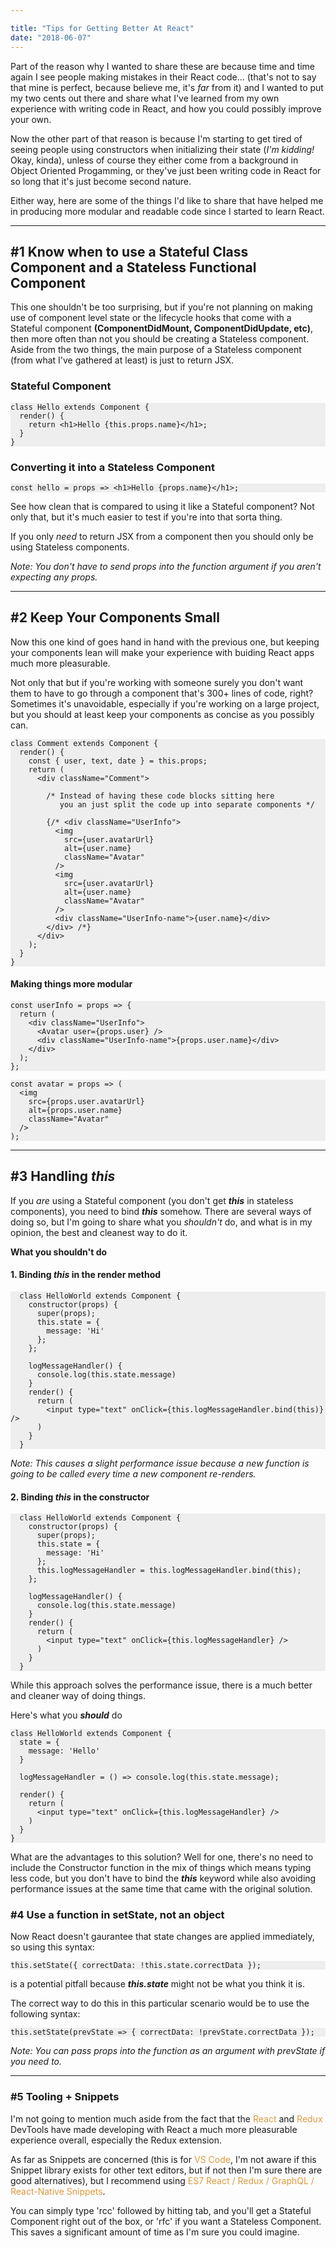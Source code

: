 ```yaml
---

title: "Tips for Getting Better At React"
date: "2018-06-07"
---
```


Part of the reason why I wanted to share these are because time and time again I see people making mistakes in their React code... <!-- end --> (that's not to say that mine is perfect, because believe me, it's _far_ from it) and I wanted to put my two cents out there and share what I've learned from my own experience with writing code in React, and how you could possibly improve your own.

<style>
  a {
    color: rgb(221, 153, 63);
    text-decoration: none;
    position: relative;
  }

  a:before {
  content: "";
  position: absolute;
  width: 100%;
  height: 2px;
  bottom: 0;
  left: 0;
  background-color: rgb(221, 153,53);
  visibility: hidden;
  -webkit-transform: scaleX(0);
  transform: scaleX(0);
  -webkit-transition: all 0.3s ease-in-out 0s;
  transition: all 0.3s ease-in-out 0s;
  margin: 0 0 -2px 0;
}

a:hover:before {
  visibility: visible;
  -webkit-transform: scaleX(1);
  transform: scaleX(1);
}

h1 > a {
  background-color: transparent !important;
  transition: none !important;
}

h1 > a:before {
  background-color: transparent !important;
}

pre {
  background: #eee
}

code {
  background: #eee
}
</style>

Now the other part of that reason is because I'm starting to get tired of seeing people using constructors when initializing their state (_I'm kidding!_ Okay, kinda), unless of course they either come from a background in Object Oriented Progamming, or they've just been writing code in React for so long that it's just become second nature.

Either way, here are some of the things I'd like to share that have helped me in producing more modular and readable code since I started to learn React.

---

## #1 Know when to use a Stateful Class Component and a Stateless Functional Component

This one shouldn't be too surprising, but if you're not planning on making use of component level state or the lifecycle hooks that come with a Stateful component **(ComponentDidMount, ComponentDidUpdate, etc)**, then more often than not you should be creating a Stateless component. Aside from the two things, the main purpose of a Stateless component (from what I've gathered at least) is just to return JSX.

### Stateful Component

```
class Hello extends Component {
  render() {
    return <h1>Hello {this.props.name}</h1>;
  }
}
```

### Converting it into a Stateless Component

```
const hello = props => <h1>Hello {props.name}</h1>;
```

See how clean that is compared to using it like a Stateful component? Not only that, but it's much easier to test if you're into that sorta thing.

If you only _need_ to return JSX from a component then you should only be using Stateless components.

_Note: You don't have to send props into the function argument if you aren't expecting any props._

---

## #2 Keep Your Components Small

Now this one kind of goes hand in hand with the previous one, but keeping your components lean will make your experience with buiding React apps much more pleasurable.

Not only that but if you're working with someone surely you don't want them to have to go through a component that's 300+ lines of code, right? Sometimes it's unavoidable, especially if you're working on a large project, but you should at least keep your components as concise as you possibly can.

```
class Comment extends Component {
  render() {
    const { user, text, date } = this.props;
    return (
      <div className="Comment">

        /* Instead of having these code blocks sitting here
           you an just split the code up into separate components */

        {/* <div className="UserInfo">
          <img
            src={user.avatarUrl}
            alt={user.name}
            className="Avatar"
          />  
          <img
            src={user.avatarUrl}
            alt={user.name}
            className="Avatar"
          />
          <div className="UserInfo-name">{user.name}</div>
        </div> /*}
      </div>
    );
  }
}
```

#### Making things more modular

```
const userInfo = props => {
  return (
    <div className="UserInfo">
      <Avatar user={props.user} />
      <div className="UserInfo-name">{props.user.name}</div>
    </div>
  );
};
```

```
const avatar = props => (
  <img
    src={props.user.avatarUrl}
    alt={props.user.name}
    className="Avatar"
  />
);
```

---

## #3 Handling _this_

If you _are_ using a Stateful component (you don't get _**this**_ in stateless components), you need to bind _**this**_
somehow. There are several ways of doing so, but I'm going to share what you _shouldn't_ do, and what is in my opinion, the best and cleanest way to do it.

**What you shouldn't do**

#### 1. Binding _this_ in the render method

```
  class HelloWorld extends Component {
    constructor(props) {
      super(props);
      this.state = {
        message: 'Hi'
      };
    };

    logMessageHandler() {
      console.log(this.state.message)
    }
    render() {
      return (
        <input type="text" onClick={this.logMessageHandler.bind(this)} />
      )
    }
  }
```

_Note: This causes a slight performance issue because a new function is going to be called every time a new component re-renders._

#### 2. Binding _this_ in the constructor

```
  class HelloWorld extends Component {
    constructor(props) {
      super(props);
      this.state = {
        message: 'Hi'
      };
      this.logMessageHandler = this.logMessageHandler.bind(this);
    };

    logMessageHandler() {
      console.log(this.state.message)
    }
    render() {
      return (
        <input type="text" onClick={this.logMessageHandler} />
      )
    }
  }
```

While this approach solves the performance issue, there is a much better and cleaner way of doing things.

Here's what you _**should**_ do

```
class HelloWorld extends Component {
  state = {
    message: 'Hello'
  }

  logMessageHandler = () => console.log(this.state.message);

  render() {
    return (
      <input type="text" onClick={this.logMessageHandler} />
    )
  }
}
```

What are the advantages to this solution? Well for one, there's no need to include the Constructor function in the mix of things which means typing less code, but you don't have to bind the _**this**_ keyword while also avoiding performance issues at the same time that came with the original solution.

### #4 Use a function in setState, not an object

Now React doesn't gaurantee that state changes are applied immediately, so using this syntax:

    this.setState({ correctData: !this.state.correctData });

is a potential pitfall because _**this.state**_ might not be what you think it is.

The correct way to do this in this particular scenario would be to use the following syntax:

    this.setState(prevState => { correctData: !prevState.correctData });

_Note: You can pass props into the function as an argument with prevState if you need to._

---

### #5 Tooling + Snippets

I'm not going to mention much aside from the fact that the [React](https://github.com/facebook/react-devtools) and [Redux](https://github.com/zalmoxisus/redux-devtools-extension) DevTools have made developing with
React a much more pleasurable experience overall, especially the Redux extension.

As far as Snippets are concerned (this is for [VS Code](https://code.visualstudio.com/), I'm not aware if this Snippet library exists for other text editors, but if not then I'm sure there are good alternatives), but I recommend using [ES7 React / Redux / GraphQL / React-Native Snippets](https://marketplace.visualstudio.com/items?itemName=dsznajder.es7-react-js-snippets).

You can simply type 'rcc' followed by hitting tab, and you'll get a Stateful Component right out of the box, or 'rfc' if you want a Stateless Component. This saves a significant amount of time as I'm sure you could imagine.
